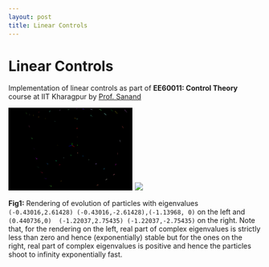 ```yaml
---
layout: post
title: Linear Controls
---
```


# Linear Controls

Implementation of linear controls as part of **EE60011: Control Theory** course at IIT Kharagpur by [Prof. Sanand](http://www.facweb.iitkgp.ac.in/~sanand/f_sanand.html)

<div class="fig figcenter fighighlight">
  <img src="imgs/out_converge.gif" width=49% style="margin-right:1px;">
  <img src="imgs/diverge.gif" width=49%>
</div> 

**Fig1:** Rendering of evolution of particles with eigenvalues `(-0.43016,2.61428) (-0.43016,-2.61428),(-1.13968, 0)` on the left and `(0.440736,0)  (-1.22037,2.75435) (-1.22037,-2.75435)` on the right. Note that, for the rendering on the left, real part of complex eigenvalues is strictly less than zero and hence (exponentially) stable but for the ones on the right, real part of complex eigenvalues is positive and hence the particles shoot to infinity exponentially fast.
